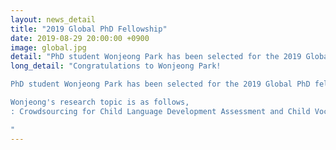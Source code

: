 ```yaml
---
layout: news_detail
title: "2019 Global PhD Fellowship"
date: 2019-08-29 20:00:00 +0900
image: global.jpg
detail: "PhD student Wonjeong Park has been selected for the 2019 Global PhD fellowship project under the supervision of Dr. Yim. This project was first implemented in 2011 and it is a national major talent training program that helps PhD students attend graduate schools in Korea while concentrating on their studies and research without having to worry about tuition and living expenses."
long_detail: "Congratulations to Wonjeong Park! 

PhD student Wonjeong Park has been selected for the 2019 Global PhD fellowship project under the supervision of Dr. Yim. This project was first implemented in 2011 and it is a national major talent training program that helps PhD students attend graduate schools in Korea while concentrating on their studies and research without having to worry about tuition and living expenses.

​Wonjeong's research topic is as follows,
: Crowdsourcing for Child Language Development Assessment and Child Vocabulary Database using Mobile System

"
---
```


